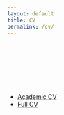 ```yaml
---
layout: default
title: CV
permalink: /cv/
---
```


<br><br><br><br><br><br>
* [Academic CV](https://www.dropbox.com/s/k26kschfw47xpfk/CV_JChan.pdf?dl=0)
* [Full CV](https://www.dropbox.com/s/larzbqycnmw05du/CV_JChan_full.pdf?dl=0)
